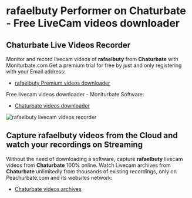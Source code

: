 # rafaelbuty Performer on Chaturbate - Free LiveCam videos downloader

## Chaturbate Live Videos Recorder

Monitor and record livecam videos of **rafaelbuty** from **Chaturbate** with Moniturbate.com
Get a premium trial for free by just and only registering with your Email address:
* [rafaelbuty Premium videos downloader](https://moniturbate.com/request-demo-licence-key.html)

Free livecam videos downloader - Moniturbate Software:
* [Chaturbate videos downloader](https://moniturbate.com/moniturbate-download-software.html)

![rafaelbuty livecam videos recorder](https://peachurnet.com/templates/moniturbate-software.png)


## Capture rafaelbuty videos from the Cloud and watch your recordings on Streaming

Without the need of downloading a software, capture **rafaelbuty** livecam videos from **Chaturbate** 100% online.
Watch Livecam archives from **Chaturbate** unlimitedly from thousands of existing recordings, only on Peachurbate.com and its websites network:
* [Chaturbate videos archives](https://peachurnet.com/)